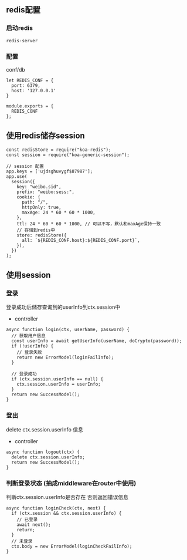 ## redis配置
### 启动redis
```
redis-server
```
### 配置
conf/db
```
let REDIS_CONF = {
  port: 6379,
  host: '127.0.0.1'
}

module.exports = {
  REDIS_CONF
};
```

## 使用redis储存session
```
const redisStore = require("koa-redis");
const session = require("koa-generic-session");

// session 配置
app.keys = ['ujdsghuvygf$87987'];
app.use(
  session({
    key: "weibo.sid",
    prefix: "weibo:sess:",
    cookie: {
      path: "/",
      httpOnly: true,
      maxAge: 24 * 60 * 60 * 1000,
    },
    ttl: 24 * 60 * 60 * 1000, // 可以不写，默认和maxAge保持一致
    // 存储到redis中
    store: redisStore({
      all: `${REDIS_CONF.host}:${REDIS_CONF.port}`,
    }),
  })
);

```

## 使用session
### 登录
登录成功后储存查询到的userInfo到ctx.session中
* controller
```
async function login(ctx, userName, password) {
  // 获取用户信息
  const userInfo = await getUserInfo(userName, doCrypto(password));
  if (!userInfo) {
    // 登录失败
    return new ErrorModel(loginFailInfo);
  }

  // 登录成功
  if (ctx.session.userInfo == null) {
    ctx.session.userInfo = userInfo;
  }
  return new SuccessModel();
}
```
### 登出
delete  ctx.session.userInfo 信息
* controller
```
async function logout(ctx) {
  delete ctx.session.userInfo;
  return new SuccessModel();
}
```
### 判断登录状态 (抽成middleware在router中使用)
判断ctx.session.userInfo是否存在 否则返回错误信息
```
async function loginCheck(ctx, next) {
  if (ctx.session && ctx.session.userInfo) {
    // 已登录
    await next();
    return;
  }
  // 未登录
  ctx.body = new ErrorModel(loginCheckFailInfo);
}
```